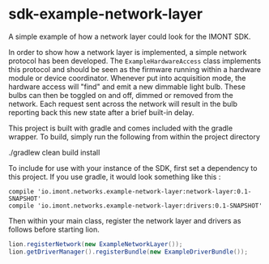 # sdk-example-network-layer

A simple example of how a network layer could look for the IMONT SDK.

In order to show how a network layer is implemented, a simple network protocol has been developed.  The `ExampleHardwareAccess` class implements this protocol
and should be seen as the firmware running within a hardware module or device coordinator.  Whenever put into acquisition mode, the hardware access will "find"
and emit a new dimmable light bulb. These bulbs can then be toggled on and off, dimmed or removed from the network.  Each request sent across the network will
result in the bulb reporting back this new state after a brief built-in delay.

This project is built with gradle and comes included with the gradle wrapper.  To build, simply run the following from within the project directory

./gradlew clean build install

To include for use with your instance of the SDK, first set a dependency to this project.  If you use gradle, it would look something like this :

```
compile 'io.imont.networks.example-network-layer:network-layer:0.1-SNAPSHOT'
compile 'io.imont.networks.example-network-layer:drivers:0.1-SNAPSHOT'
```

Then within your main class, register the network layer and drivers as follows before starting lion.

```java
lion.registerNetwork(new ExampleNetworkLayer());
lion.getDriverManager().registerBundle(new ExampleDriverBundle());
```